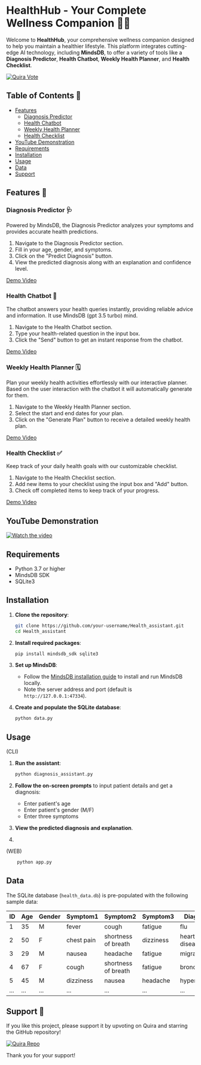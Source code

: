 
# HealthHub - Your Complete Wellness Companion 🏥💪

Welcome to **HealthHub**, your comprehensive wellness companion designed to help you maintain a healthier lifestyle. This platform integrates cutting-edge AI technology, including **MindsDB**, to offer a variety of tools like a **Diagnosis Predictor**, **Health Chatbot**, **Weekly Health Planner**, and **Health Checklist**.

[![Quira Vote](https://img.shields.io/badge/Quira-View%20Repo-blue)](https://quira.sh/repo/sneha-4-22-Health_assistant-824874405?utm_source=copy&utm_share_context=quests_repos)
<!--
[![GitHub Stars](https://img.shields.io/github/stars/sneha-4-22/HealthHub?style=social)](https://github.com/sneha-4-22/Health_assistant/stargazers)
-->
## Table of Contents 📑

- [Features](#features)
  - [Diagnosis Predictor](#diagnosis-predictor)
  - [Health Chatbot](#health-chatbot)
  - [Weekly Health Planner](#weekly-health-planner)
  - [Health Checklist](#health-checklist)
- [YouTube Demonstration](#youtube-demonstration)
- [Requirements](#requirements)
- [Installation](#installation)
- [Usage](#usage)
- [Data](#data)
- [Support](#support)

## Features 🌟

### Diagnosis Predictor 🩺

Powered by MindsDB, the Diagnosis Predictor analyzes your symptoms and provides accurate health predictions.

1. Navigate to the Diagnosis Predictor section.
2. Fill in your age, gender, and symptoms.
3. Click on the "Predict Diagnosis" button.
4. View the predicted diagnosis along with an explanation and confidence level.





[Demo Video](https://github.com/user-attachments/assets/6d500300-9bfe-46b3-9616-e7fdae5a38e0)

### Health Chatbot 🤖

The chatbot answers your health queries instantly, providing reliable advice and information. It use MindsDB (gpt 3.5 turbo) mind.

1. Navigate to the Health Chatbot section.
2. Type your health-related question in the input box.
3. Click the "Send" button to get an instant response from the chatbot.



[Demo Video](https://github.com/user-attachments/assets/eabee797-abdd-4b38-bcca-e91a7239356a)

### Weekly Health Planner 🗓️

Plan your weekly health activities effortlessly with our interactive planner. Based on the user interaction with the chatbot it will automatically generate for them.

1. Navigate to the Weekly Health Planner section.
2. Select the start and end dates for your plan.
3. Click on the "Generate Plan" button to receive a detailed weekly health plan.


[Demo Video](https://github.com/user-attachments/assets/bf48438f-a94c-4596-b79c-06324147883e)

### Health Checklist ✅

Keep track of your daily health goals with our customizable checklist.

1. Navigate to the Health Checklist section.
2. Add new items to your checklist using the input box and "Add" button.
3. Check off completed items to keep track of your progress.


[Demo Video](https://github.com/user-attachments/assets/6adeace5-b0d2-4e78-915f-add9954b8651)


## YouTube Demonstration



[![Watch the video](https://img.youtube.com/vi/oDEMWkdwTWs/0.jpg)](https://www.youtube.com/watch?v=oDEMWkdwTWs)


## Requirements
- Python 3.7 or higher
- MindsDB SDK
- SQLite3
  
## Installation

1. **Clone the repository**:
    ```bash
    git clone https://github.com/your-username/Health_assistant.git
    cd Health_assistant
    ```

2. **Install required packages**:
    ```bash
    pip install mindsdb_sdk sqlite3
    ```

3. **Set up MindsDB**:
    - Follow the [MindsDB installation guide](https://docs.mindsdb.com/install) to install and run MindsDB locally.
    - Note the server address and port (default is `http://127.0.0.1:47334`).

4. **Create and populate the SQLite database**:
    ```bash
    python data.py
    ```

## Usage
(CLI)
1. **Run the assistant**:
    ```bash
    python diagnosis_assistant.py
    ```

2. **Follow the on-screen prompts** to input patient details and get a diagnosis:
    - Enter patient's age
    - Enter patient's gender (M/F)
    - Enter three symptoms

3. **View the predicted diagnosis and explanation**.

4. 
(WEB)
```bash
    python app.py
```


##  Data
The SQLite database (`health_data.db`) is pre-populated with the following sample data:

| ID | Age | Gender | Symptom1      | Symptom2             | Symptom3      | Diagnosis       |
|----|-----|--------|---------------|----------------------|---------------|-----------------|
| 1  | 35  | M      | fever         | cough                | fatigue       | flu             |
| 2  | 50  | F      | chest pain    | shortness of breath  | dizziness     | heart disease   |
| 3  | 29  | M      | nausea        | headache             | fatigue       | migraine        |
| 4  | 67  | F      | cough         | shortness of breath  | fatigue       | bronchitis      |
| 5  | 45  | M      | dizziness     | nausea               | headache      | hypertension    |
| ...| ... | ...    | ...           | ...                  | ...           | ...             |


## Support 💬

If you like this project, please support it by upvoting on Quira and starring the GitHub repository!

[![Quira Repo](https://img.shields.io/badge/Quira-View%20Repo-blue)](https://quira.sh/repo/sneha-4-22-Health_assistant-824874405?utm_source=copy&utm_share_context=quests_repos)
<!--
[![GitHub Stars](https://img.shields.io/github/stars/sneha-4-22/HealthHub?style=social)](https://github.com/sneha-4-22/Health_assistant)
-->
Thank you for your support!

